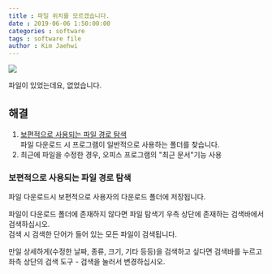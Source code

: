 ```yaml
---
title : 파일 위치를 모르겠습니다.
date : 2019-06-06 1:50:00:00
categories : software
tags : software file
author : Kim Jaehwi
---
```

[![](https://img.shields.io/badge/%EC%A0%81%EC%9A%A9%20%EB%B2%94%EC%9C%84-%EB%B3%B4%ED%8E%B8%EC%A0%81-brightgreen.svg)](/what-is-range-badge/)

파일이 있었는데요, 없었습니다.

해결
----
1. [보편적으로 사용되는 파일 경로 탐색](#보편적으로-사용되는-파일-경로-탐색)  
파일 다운로드 시 프로그램이 일반적으로 사용하는 폴더를 찾습니다.
1. 최근에 파일을 수정한 경우, 오피스 프로그램의 "최근 문서"기능 사용 

### 보편적으로 사용되는 파일 경로 탐색 
파일 다운로드시 보편적으로 사용자의 다운로드 폴더에 저장됩니다.

파일이 다운로드 폴더에 존재하지 않다면 파일 탐색기 우측 상단에 존재하는 검색바에서 검색하십시오.  
검색 시 검색한 단어가 들어 있는 모든 파일이 검색됩니다.

만일 상세하게(수정한 날짜, 종류, 크기, 기타 등등)을 검색하고 싶다면 검색바를 누르고 좌측 상단의 검색 도구 - 검색을 눌러서 변경하십시오.
